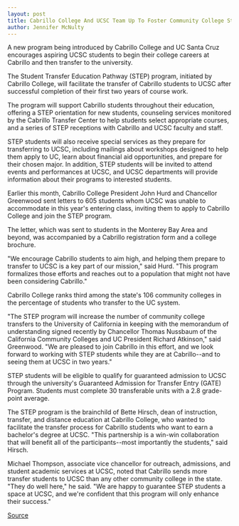 ```yaml
---
layout: post
title: Cabrillo College And UCSC Team Up To Foster Community College Students
author: Jennifer McNulty
---
```


A new program being introduced by Cabrillo College and UC Santa Cruz encourages aspiring UCSC students to begin their college careers at Cabrillo and then transfer to the university.

The Student Transfer Education Pathway (STEP) program, initiated by Cabrillo College, will facilitate the transfer of Cabrillo students to UCSC after successful completion of their first two years of course work.

The program will support Cabrillo students throughout their education, offering a STEP orientation for new students, counseling services monitored by the Cabrillo Transfer Center to help students select appropriate courses, and a series of STEP receptions with Cabrillo and UCSC faculty and staff.

STEP students will also receive special services as they prepare for transferring to UCSC, including mailings about workshops designed to help them apply to UC, learn about financial aid opportunities, and prepare for their chosen major. In addition, STEP students will be invited to attend events and performances at UCSC, and UCSC departments will provide information about their programs to interested students.

Earlier this month, Cabrillo College President John Hurd and Chancellor Greenwood sent letters to 605 students whom UCSC was unable to accommodate in this year's entering class, inviting them to apply to Cabrillo College and join the STEP program.

The letter, which was sent to students in the Monterey Bay Area and beyond, was accompanied by a Cabrillo registration form and a college brochure.

"We encourage Cabrillo students to aim high, and helping them prepare to transfer to UCSC is a key part of our mission," said Hurd. "This program formalizes those efforts and reaches out to a population that might not have been considering Cabrillo."

Cabrillo College ranks third among the state's 106 community colleges in the percentage of students who transfer to the UC system.

"The STEP program will increase the number of community college transfers to the University of California in keeping with the memorandum of understanding signed recently by Chancellor Thomas Nussbaum of the California Community Colleges and UC President Richard Atkinson," said Greenwood. "We are pleased to join Cabrillo in this effort, and we look forward to working with STEP students while they are at Cabrillo--and to seeing them at UCSC in two years."

STEP students will be eligible to qualify for guaranteed admission to UCSC through the university's Guaranteed Admission for Transfer Entry (GATE) Program. Students must complete 30 transferable units with a 2.8 grade-point average.

The STEP program is the brainchild of Bette Hirsch, dean of instruction, transfer, and distance education at Cabrillo College, who wanted to facilitate the transfer process for Cabrillo students who want to earn a bachelor's degree at UCSC. "This partnership is a win-win collaboration that will benefit all of the participants--most importantly the students," said Hirsch.

Michael Thompson, associate vice chancellor for outreach, admissions, and student academic services at UCSC, noted that Cabrillo sends more transfer students to UCSC than any other community college in the state. "They do well here," he said. "We are happy to guarantee STEP students a space at UCSC, and we're confident that this program will only enhance their success."

[Source](http://www1.ucsc.edu/oncampus/currents/98-99/05-31/step.htm "Permalink to Cabrillo College and UCSC team up with STEP program; 05-31-99")
